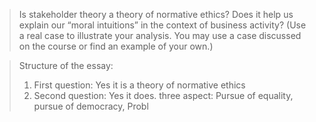 > Is stakeholder theory a theory of normative ethics? Does it help us explain our “moral intuitions” in the context of business activity? (Use a real case to illustrate your analysis. You may use a case discussed on the course or find an example of your own.)

>Structure of the essay: 
>1. First question: Yes it is a theory of normative ethics
>2. Second question: Yes it does. three aspect: Pursue of equality, pursue of democracy, Probl
<!--stackedit_data:
eyJoaXN0b3J5IjpbLTU1MDI0ODc5MywxNDgwNjY2NDA5XX0=
-->